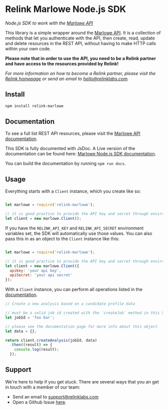 # Relink Marlowe Node.js SDK

*Node.js SDK to work with the [Marlowe API](https://docs.relinklabs.com/marlowe/ "Marlowe API documentation")*

This library is a simple wrapper around the [Marlowe API](https://docs.relinklabs.com/marlowe/ "Marlowe API documentation"). It is a collection of methods that let you authenticate with the API, then create, read, update and delete resources in the REST API, without having to make HTTP calls within your own code.

**Please note that in order to use the API, you need to be a Relink partner and have access to the resources provided by Relink!**

*For more information on how to become a Relink partner, please visit the [Relink homepage](https://relinklabs.com/) or send an email to <hello@relinklabs.com>.*

## Install

```bash
npm install relink-marlowe
```

## Documentation
To see a full list REST API resources, please visit the [Marlowe API documentation](https://docs.relinklabs.com/marlowe/ "Marlowe API documentation").

This SDK is fully documented with JsDoc. A Live version of the documentation can be found here: [Marlowe Node.js SDK documentation](https://docs.relinklabs.com/sdk/marlowe/nodejs/ "Marlowe Node.js SDK documentation").

You can build the documentation by running `npm run docs`.

## Usage

Everything starts with a `Client` instance, which you create like so:

```javascript

let marlowe = require('relink-marlowe');

// it is good practice to provide the API key and secret through environment variables
let client = new marlowe.Client();
```

If you have the `RELINK_API_KEY` and `RELINK_API_SECRET` environment variables 
set, the SDK will automatically use those values. You can also pass this in as 
an object to the `Client` instance like this: 

```javascript

let marlowe = require('relink-marlowe');

// it is good practice to provide the API key and secret through environment variables
let client = new marlowe.Client({
  apiKey: 'your api key', 
  apiSecret: 'your api secret'
});
```

With a `Client` instance, you can perform all operations listed in the [documentation](https://docs.relinklabs.com/marlowe/ "Marlowe API documentation").

```javascript
// Create a new analysis based on a candidate profile data

// must be a valid job id created with the `createJob` method in this SDK
let jobId = 'foo bar';

// please see the documentation page for more info about this object
let data = {}; 

return client.createAnalysis(jobId, data)
  .then((result) => {
    console.log(result);
  });
```

## Support

We're here to help if you get stuck.  There are several ways that you an get in
touch with a member of our team:

* Send an email to <support@relinklabs.com>
* Open a Github Issue [here](https://github.com/Relink/marlowe-sdk-node/issues).